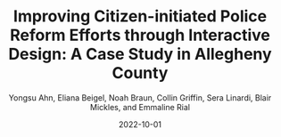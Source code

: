 ---
title: "Improving Citizen-initiated Police Reform Efforts through Interactive Design: A Case Study in Allegheny County"
collection: publications
permalink: /publication/p6-eaamo-2022
date: 2022-10-01
venue: 'ACM Conference on Equity and Access in Algorithms, Mechanisms, and Optimization (EAAMO 2022)'
author: 'Yongsu Ahn, Eliana Beigel, Noah Braun, Collin Griffin, Sera Linardi, Blair Mickles, and Emmaline Rial'
paperurl: 'https://eaamo2022.eaamo.org/papers/ahn-14.pdf'
websiteurl: 'https://www.grieftoaction.org/'
citation: 'Your Name, You. (2015). &quot;Paper Title Number 3.&quot; <i>Journal 1</i>. 1(3).'
---